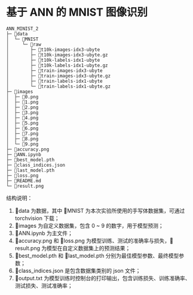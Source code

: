 # 基于 ANN 的 MNIST 图像识别


```
ANN_MINIST_2
├─ 📁data
│  └─ 📁MNIST
│     └─ 📁raw
│        ├─ 📄t10k-images-idx3-ubyte
│        ├─ 📄t10k-images-idx3-ubyte.gz
│        ├─ 📄t10k-labels-idx1-ubyte
│        ├─ 📄t10k-labels-idx1-ubyte.gz
│        ├─ 📄train-images-idx3-ubyte
│        ├─ 📄train-images-idx3-ubyte.gz
│        ├─ 📄train-labels-idx1-ubyte
│        └─ 📄train-labels-idx1-ubyte.gz
├─ 📁images
│  ├─ 📄0.png
│  ├─ 📄1.png
│  ├─ 📄2.png
│  ├─ 📄3.png
│  ├─ 📄4.png
│  ├─ 📄5.png
│  ├─ 📄6.png
│  ├─ 📄7.png
│  ├─ 📄8.png
│  └─ 📄9.png
├─ 📄accuracy.png
├─ 📄ANN.ipynb
├─ 📄best_model.pth
├─ 📄class_indices.json
├─ 📄last_model.pth
├─ 📄loss.png
├─ 📄README.md
└─ 📄result.png
```



结构说明：

1. 📁data 为数据，其中 📁MNIST 为本次实验所使用的手写体数据集，可通过 torchvision 下载；
2. 📁images 为自定义数据集，包含 0 ~ 9 的数字，用于模型预测；
3. 📄ANN.ipynb 为主文件；
6. 📄accuracy.png 和 📄loss.png 为模型训练、测试的准确率与损失，📄result.png 为模型在自定义数据集上的预测结果；
7. 📄best_model.pth 和 📄last_model.pth 分别为最佳模型参数、最终模型参数；
8. 📄class_indices.json 是包含数据集类别的 json 文件；
9. 📄output.txt 为模型训练时控制台的打印输出，包含训练损失、训练准确率、测试损失、测试准确率；

